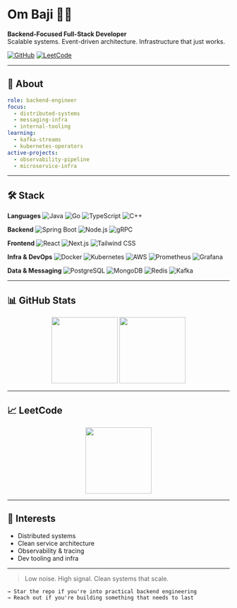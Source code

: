 # Om Baji 👨‍💻

**Backend-Focused Full-Stack Developer**  
Scalable systems. Event-driven architecture. Infrastructure that just works.

[![GitHub](https://img.shields.io/badge/GitHub-om--baji-181717?style=flat&logo=github&logoColor=white)](https://github.com/om-baji)
[![LeetCode](https://img.shields.io/badge/LeetCode-glxcier__ae-FFA116?style=flat&logo=leetcode&logoColor=white)](https://leetcode.com/u/glxcier_ae/)

---

## 🧠 About

```yaml
role: backend-engineer
focus:
  - distributed-systems
  - messaging-infra
  - internal-tooling
learning:
  - kafka-streams
  - kubernetes-operators
active-projects:
  - observability-pipeline
  - microservice-infra
```

---

## 🛠️ Stack

**Languages**
![Java](https://img.shields.io/badge/Java-ED8B00?style=flat-square\&logo=openjdk\&logoColor=white)
![Go](https://img.shields.io/badge/Go-00ADD8?style=flat-square\&logo=go\&logoColor=white)
![TypeScript](https://img.shields.io/badge/TypeScript-3178C6?style=flat-square\&logo=typescript\&logoColor=white)
![C++](https://img.shields.io/badge/C++-00599C?style=flat-square\&logo=c%2B%2B\&logoColor=white)

**Backend**
![Spring Boot](https://img.shields.io/badge/Spring%20Boot-6DB33F?style=flat-square\&logo=spring-boot\&logoColor=white)
![Node.js](https://img.shields.io/badge/Node.js-339933?style=flat-square\&logo=node.js\&logoColor=white)
![gRPC](https://img.shields.io/badge/gRPC-00897B?style=flat-square\&logo=grpc\&logoColor=white)

**Frontend**
![React](https://img.shields.io/badge/React-20232A?style=flat-square\&logo=react\&logoColor=61DAFB)
![Next.js](https://img.shields.io/badge/Next.js-000?style=flat-square\&logo=nextdotjs\&logoColor=white)
![Tailwind CSS](https://img.shields.io/badge/Tailwind-06B6D4?style=flat-square\&logo=tailwindcss\&logoColor=white)

**Infra & DevOps**
![Docker](https://img.shields.io/badge/Docker-2496ED?style=flat-square\&logo=docker\&logoColor=white)
![Kubernetes](https://img.shields.io/badge/Kubernetes-326CE5?style=flat-square\&logo=kubernetes\&logoColor=white)
![AWS](https://img.shields.io/badge/AWS-232F3E?style=flat-square\&logo=amazonaws\&logoColor=white)
![Prometheus](https://img.shields.io/badge/Prometheus-E6522C?style=flat-square\&logo=prometheus\&logoColor=white)
![Grafana](https://img.shields.io/badge/Grafana-F46800?style=flat-square\&logo=grafana\&logoColor=white)

**Data & Messaging**
![PostgreSQL](https://img.shields.io/badge/PostgreSQL-336791?style=flat-square\&logo=postgresql\&logoColor=white)
![MongoDB](https://img.shields.io/badge/MongoDB-4EA94B?style=flat-square\&logo=mongodb\&logoColor=white)
![Redis](https://img.shields.io/badge/Redis-DC382D?style=flat-square\&logo=redis\&logoColor=white)
![Kafka](https://img.shields.io/badge/Kafka-231F20?style=flat-square\&logo=apachekafka\&logoColor=white)

---

## 📊 GitHub Stats

<div align="center">
  <img src="https://github-readme-stats.vercel.app/api?username=om-baji&show_icons=true&theme=graywhite" height="150" />
  <img src="https://github-readme-stats.vercel.app/api/top-langs/?username=om-baji&layout=compact&theme=graywhite" height="150" />
</div>

---

## 📈 LeetCode

<div align="center">
  <a href="https://leetcode.com/u/glxcier_ae/">
    <img src="https://leetcode.card.workers.dev/glxcier_ae?theme=dark&font=baloo" height="150" />
  </a>
</div>

---

## 🧩 Interests

* Distributed systems
* Clean service architecture
* Observability & tracing
* Dev tooling and infra

---

> Low noise. High signal. Clean systems that scale.

```
→ Star the repo if you're into practical backend engineering  
→ Reach out if you're building something that needs to last
```
